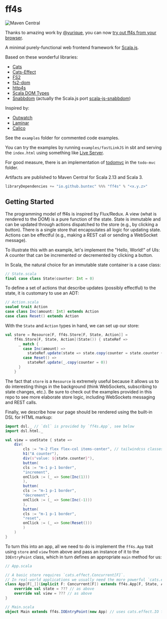 # ff4s
![Maven Central](https://img.shields.io/maven-central/v/io.github.buntec/ff4s_sjs1_2.13)

Thanks to amazing work by [@yurique](https://github.com/yurique), you can now [try out ff4s from your browser](https://scribble.ninja/).

A minimal purely-functional web frontend framework for [Scala.js](https://www.scala-js.org/).

Based on these wonderful libraries:
 - [Cats](https://typelevel.org/cats/)
 - [Cats-Effect](https://typelevel.org/cats-effect/)
 - [FS2](https://fs2.io/)
 - [fs2-dom](https://github.com/armanbilge/fs2-dom)
 - [http4s](https://http4s.org/)
 - [Scala DOM Types](https://github.com/raquo/scala-dom-types)
 - [Snabbdom](https://github.com/snabbdom/snabbdom) (actually the Scala.js port [scala-js-snabbdom](https://github.com/buntec/scala-js-snabbdom))

Inspired by:
  - [Outwatch](https://github.com/outwatch/outwatch)
  - [Laminar](https://github.com/raquo/Laminar)
  - [Calico](https://github.com/armanbilge/calico)

See the `examples` folder for commented code examples.

You can try the examples by running `examples/fastLinkJS` in sbt and serving
the `index.html` using something like [Live Server](https://www.npmjs.com/package/live-server).

For good measure, there is an implementation of [todomvc](https://github.com/tastejs/todomvc)
in the `todo-mvc` folder.

Artifacts are published to Maven Central for Scala 2.13 and Scala 3.

```scala
libraryDependencies += "io.github.buntec" %%% "ff4s" % "<x.y.z>"
```

## Getting Started

The programming model of ff4s is inspired by Flux/Redux.
A view (what is rendered to the DOM) is a pure function of the state.
State is immutable and can be updated through actions dispatched to the
store (e.g., by clicking a button).
There is a single store that encapsulates all logic for updating state.
Actions can be effectful (e.g., making a REST call or sending a WebSocket message).

To illustrate this with an example, let's implement the "Hello, World!" of UIs:
A counter that can be incremented or decremented by clicking a button.

In Scala, the natural choice for an immutable state container is a case class:

```scala
// State.scala
final case class State(counter: Int = 0)
```

To define a set of actions that describe updates (possibly effectful) to the state,
it is customary to use an ADT:

```scala
// Action.scala
sealed trait Action
case class Inc(amount: Int) extends Action
case class Reset() extends Action
```

With the `State` and `Action` types in hand, we can set up our store:

```scala
val store = Resource[F, ff4s.Store[F, State, Action]] = 
    ff4s.Store[F, State, Action](State()) { stateRef =>
      _ match {
        case Inc(amount) =>
          stateRef.update(state => state.copy(counter = state.counter + amount))
        case Reset() =>
          stateRef.update(_.copy(counter = 0))
      }
    }
```

The fact that `store` is a `Resource` is extremely useful because it allows
us to do interesting things in the background (think WebSockets,
subscribing to state changes, etc.).
Be sure to check out the examples provided in this repo to see more elaborate
store logic, including WebSockets messaging and REST calls.

Finally, we describe how our page should be rendered using the built-in DSL
for HTML markup:

```scala
import dsl._ // `dsl` is provided by `ff4s.App`, see below
import dsl.html._

val view = useState { state =>
    div(
        cls := "m-2 flex flex-col items-center", // tailwindcss classes
        h1("A counter"),
        div(s"value: ${state.counter}"),
        button(
        cls := "m-1 p-1 border",
        "increment",
        onClick := (_ => Some(Inc(1)))
        ),
        button(
        cls := "m-1 p-1 border",
        "decrement",
        onClick := (_ => Some(Inc(-1)))
        ),
        button(
        cls := "m-1 p-1 border",
        "reset",
        onClick := (_ => Some(Reset()))
        )
    )
}
```

To turn this into an app, all we need to do is implement the `ff4s.App`
trait using `store` and `view` from above and pass an
instance of it to the `IOEntryPoint` class, which in turn defines an
appropriate `main` method for us:

```scala
// App.scala

// A basic store requires `cats.effect.Concurrent[F]`.
// In real-world applications we usually need the more powerful `cats.effect.Async[F]`.
class App[F[_]](implicit F: Concurrent[F]) extends ff4s.App[F, State, Action] {
    override val state = ??? // as above
    override val view = ??? // as above
}

// Main.scala
object Main extends ff4s.IOEntryPoint(new App) // uses cats.effect.IO for F
```
